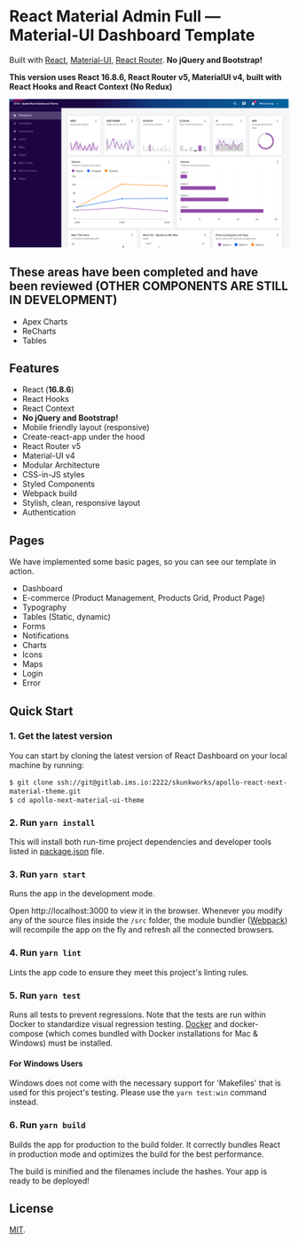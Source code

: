 # React Material Admin Full — Material-UI Dashboard Template

Built with [React](https://facebook.github.io/react/), [Material-UI](https://material-ui.com), [React Router](https://reacttraining.com/react-router/).
**No jQuery and Bootstrap!**

**This version uses React 16.8.6, React Router v5, MaterialUI v4, built with React Hooks and React Context (No Redux)**


![image](/src/images/readme_main_image.png)

## These areas have been completed and have been reviewed  (**OTHER COMPONENTS ARE STILL IN DEVELOPMENT**)

- Apex Charts
- ReCharts
- Tables

## Features

- React (**16.8.6**)
- React Hooks
- React Context
- **No jQuery and Bootstrap!**
- Mobile friendly layout (responsive)
- Create-react-app under the hood
- React Router v5
- Material-UI v4
- Modular Architecture
- CSS-in-JS styles
- Styled Components
- Webpack build
- Stylish, clean, responsive layout
- Authentication

## Pages

We have implemented some basic pages, so you can see our template in action.

- Dashboard
- E-commerce (Product Management, Products Grid, Product Page)
- Typography
- Tables (Static, dynamic)
- Forms
- Notifications
- Charts
- Icons
- Maps
- Login
- Error

## Quick Start

### 1. Get the latest version

You can start by cloning the latest version of React Dashboard on your
local machine by running:

```shell
$ git clone ssh://git@gitlab.ims.io:2222/skunkworks/apollo-react-next-material-theme.git
$ cd apollo-next-material-ui-theme
```

### 2. Run `yarn install`

This will install both run-time project dependencies and developer tools listed
in [package.json](package.json) file.

### 3. Run `yarn start`

Runs the app in the development mode.

Open http://localhost:3000 to view it in the browser. Whenever you modify any of the source files inside the `/src` folder,
the module bundler ([Webpack](http://webpack.github.io/)) will recompile the
app on the fly and refresh all the connected browsers.

### 4. Run `yarn lint`

Lints the app code to ensure they meet this project's linting rules.

### 5. Run `yarn test`

Runs all tests to prevent regressions. Note that the tests are run within Docker to standardize visual regression testing. [Docker](https://docs.docker.com/get-docker/) and docker-compose (which comes bundled with Docker installations for Mac & Windows) must be installed.

#### For Windows Users
Windows does not come with the necessary support for 'Makefiles' that is used for this project's testing. Please use the `yarn test:win` command instead.

### 6. Run `yarn build`

Builds the app for production to the build folder.
It correctly bundles React in production mode and optimizes the build for the best performance.

The build is minified and the filenames include the hashes.
Your app is ready to be deployed!

## License

[MIT](https://github.com/flatlogic/react-material-dashboard/blob/master/LICENSE.txt).
